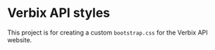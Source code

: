 # Verbix API styles

This project is for creating a custom `bootstrap.css` for the Verbix API website.
